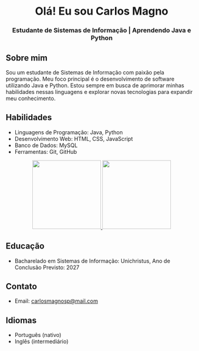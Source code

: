 <div align="center">
  <h1>Olá! Eu sou Carlos Magno</h1>
  <h3>Estudante de Sistemas de Informação | Aprendendo Java e Python</h3>
</div>

## Sobre mim
Sou um estudante de Sistemas de Informação com paixão pela programação. Meu foco principal é o desenvolvimento de software utilizando Java e Python. Estou sempre em busca de aprimorar minhas habilidades nessas linguagens e explorar novas tecnologias para expandir meu conhecimento.

## Habilidades
- Linguagens de Programação: Java, Python
- Desenvolvimento Web: HTML, CSS, JavaScript
- Banco de Dados: MySQL
- Ferramentas: Git, GitHub

<div align="center">
  <a href="https://github.com/carlosMagnoDev">
    <img height="180em" src="https://github-readme-stats.vercel.app/api?username=carlosMagnoDev&show_icons=true&theme=cobalt&include_all_commits=true&count_private=true"/>
    <img height="180em" src="https://github-readme-stats.vercel.app/api/top-langs/?username=carlosMagnoDev&layout=compact&langs_count=7&theme=cobalt"/>
  </a>
</div>

## Educação
- Bacharelado em Sistemas de Informação: Unichristus, Ano de Conclusão Previsto: 2027

## Contato
- Email: carlosmagnosp@mail.com

## Idiomas
- Português (nativo)
- Inglês (intermediário)

